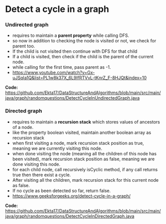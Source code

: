 # Detect a cycle in a graph

### **Undirected graph**

- requires to maintain a **parent property** while calling DFS. 
- so now in addition to checking the node is visited or not, we check for 
parent too.
- If the child is not visited then continue with DFS for that child 
- If a child is visited, then check if the child is the parent of the current node. 
- while calling for the first time, pass parent as -1. 
- https://www.youtube.com/watch?v=Gx-uJSqIa1Q&list=PL1w8k37X_6L9IfRTVvL-tKnrZ_F-8HJQt&index=10

**Code:** https://github.com/Ekta17/DataStructureAndAlgorithms/blob/main/src/main/java/graph/randomquestions/DetectCycleInUndirectedGraph.java



### **Directed graph**

- requires to maintain a **recursion stack** which stores values of ancestors of a node.
- like the property boolean visited, 
  maintain another boolean array as recursion stack 
- when first visiting a node, 
  mark recursion stack position as true, 
  meaning we are currently visiting this node. 
- when done visiting the node (meaning all the children of this node has been visited), 
  mark recursion stack position as false, 
  meaning we are done visiting this node.
- for each child node, call recursively isCyclic method, 
  if any call returns true then there exist a cycle.
- After visiting all the children, mark recursion stack for this current node as false.
- If no cycle as been detected so far, return false.   
- https://www.geeksforgeeks.org/detect-cycle-in-a-graph/

**Code:** https://github.com/Ekta17/DataStructureAndAlgorithms/blob/main/src/main/java/graph/randomquestions/DetectCycleInDirectedGraph.java

